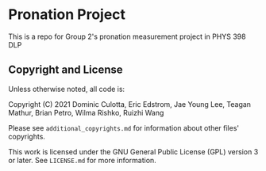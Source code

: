 # Pronation Project

This is a repo for Group 2's pronation measurement project in PHYS 398 DLP

## Copyright and License

Unless otherwise noted, all code is:

Copyright (C) 2021 Dominic Culotta, Eric Edstrom, Jae Young Lee, Teagan Mathur, Brian Petro, Wilma Rishko, Ruizhi Wang

Please see `additional_copyrights.md` for information about other files' copyrights.

This work is licensed under the GNU General Public License (GPL) version 3 or later.  See `LICENSE.md` for more information.
